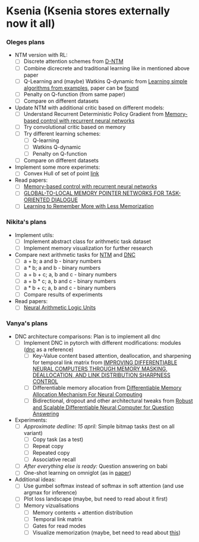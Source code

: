 # Ksenia (Ksenia stores externally now it all)

### Oleges plans
* NTM version with RL:
   - [ ] Discrete attention schemes from [D-NTM](https://github.com/caglar/dntm)
   - [ ] Combine dicreсrete and traditional learning like in mentioned above paper
   - [ ] Q-Learning and (maybe) Watkins Q-dynamic from [Learning simple algorithms from examples](https://github.com/wojzaremba/algorithm-learning), paper can be [found](https://arxiv.org/abs/1511.07275)
   - [ ] Penalty on Q-function (from same paper)
   - [ ] Compare on different datasets
* Update NTM with additional critic based on different models:
   - [ ] Understand Recurrent Deterministic Policy Gradient from [Memory-based control with recurrent neural networks](https://paperswithcode.com/paper/memory-based-control-with-recurrent-neural)
   - [ ] Try convolutional critic based on memory
   - [ ] Try different learning schemes:
     - [ ] Q-learning
     - [ ] Watkins Q-dynamic
     - [ ] Penalty on Q-function
   - [ ] Compare on different datasets
* Implement some more experimets:
  - [ ] Convex Hull of set of point [link](https://docs.scipy.org/doc/scipy/reference/generated/scipy.spatial.ConvexHull.html)
* Read papers:
  - [ ] [Memory-based control with recurrent neural networks](https://paperswithcode.com/paper/memory-based-control-with-recurrent-neural)
  - [ ] [GLOBAL-TO-LOCAL MEMORY POINTER NETWORKS FOR TASK-ORIENTED DIALOGUE](https://arxiv.org/pdf/1901.04713v1.pdf)
  - [ ] [Learning to Remember More with Less Memorization](https://arxiv.org/pdf/1901.01347.pdf)

### Nikita's plans
* Implement utils:
  - [ ] Implement abstract class for arithmetic task dataset
  - [ ] Implement memory visualization for further research
* Compare next arithmetic tasks for [NTM](https://arxiv.org/abs/1410.5401) and [DNC](https://www.nature.com/articles/nature20101)
  - [ ] a + b; a and b - binary numbers
  - [ ] a * b; a and b - binary numbers
  - [ ] a + b + c; a, b and c - binary numbers
  - [ ] a + b * c; a, b and c - binary numbers
  - [ ] a * b + c; a, b and c - binary numbers
  - [ ] Compare results of experiments
* Read papers:
  - [ ] [Neural Arithmetic Logic Units](https://arxiv.org/abs/1808.00508)

### Vanya's plans
* DNC architecture comparisons:
  Plan is to implement all dnc
  - [ ] Implement DNC in pytorch with different modifications:
        modules ([dnc](https://github.com/xdever/dnc) as a reference)
    - [ ] Key-Value content based attention, deallocation, and sharpening for
          temporal link matrix from [IMPROVING DIFFERENTIABLE NEURAL COMPUTERS
          THROUGH MEMORY MASKING, DEALLOCATION, AND LINK DISTRIBUTION SHARPNESS
          CONTROL](https://openreview.net/pdf?id=HyGEM3C9KQ)
    - [ ] Differentiable memory allocation from [Differentiable Memory
          Allocation Mechanism For Neural
          Computing](https://ttic.uchicago.edu/~klivescu/MLSLP2017/MLSLP2017_ben-ari.pdf)
    - [ ] Bidirectional, dropout and other architectural tweaks from [Robust and
          Scalable Differentiable Neural Computer for Question
          Answering](https://arxiv.org/pdf/1807.02658.pdf)
* Experiments:
  - [ ] *Approximate dedline: 15 april:* Simple bitmap tasks (test on all variant)
    - [ ] Copy task (as a test)
    - [ ] Repeat copy
    - [ ] Repeated copy
    - [ ] Associative recall
  - [ ] *After everything else is ready:* Question answering on babi
  - [ ] One-shot learning on omniglot (as in
        [paper](https://deepmind.com/research/publications/one-shot-learning-memory-augmented-neural-networks/))
* Additional ideas:
  - [ ] Use gumbel softmax instead of softmax in soft attention (and use argmax
        for inference)
  - [ ] Plot loss landscape (maybe, but need to read about it first)
  - [ ] Memory vizualisations
    - [ ] Memory contents + attention distribution
    - [ ] Temporal link matrix
    - [ ] Gates for read modes
    - [ ] Visualize memorization (maybe, bet need to read about [this](https://distill.pub/2019/memorization-in-rnns/))
